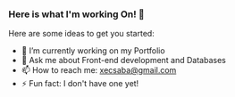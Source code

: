 ### Here is what I'm working On! 👋


Here are some ideas to get you started:

- 🔭 I’m currently working on my Portfolio
- 💬 Ask me about Front-end development and Databases
- 📫 How to reach me: xecsaba@gmail.com
- ⚡ Fun fact: I don't have one yet!

